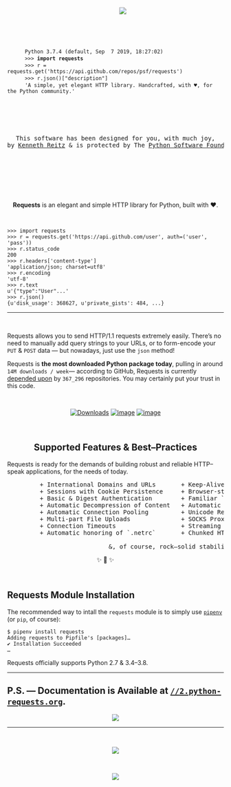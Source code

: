 

<span align="center">

<pre>
    <a href="https://2.python-requests.org/"><img src="https://raw.githubusercontent.com/psf/requests/master/ext/requests-logo.png" align="center" /></a>
    <div align="left">
    <p></p>
    <code> Python 3.7.4 (default, Sep  7 2019, 18:27:02)</code>
    <code> >>> <strong>import requests</strong></code>
    <code> >>> r = requests.get('https://api.github.com/repos/psf/requests')</code>
    <code> >>> r.json()["description"]</code>
    <code> 'A simple, yet elegant HTTP library. Handcrafted, with ♥, for the Python community.'</code>
    </div>

    <p align="center">
This software has been designed for you, with much joy,
by <a href="https://kennethreitz.org/">Kenneth Reitz</a> & is protected by The <a href="https://www.python.org/psf/">Python Software Foundation</a>.
   </p>
</pre>

</span>

<p>&nbsp;</p><p>&nbsp;</p>

<p align="center"><strong>Requests</strong> is an elegant and simple HTTP library for Python, built with ♥.</p>

<p>&nbsp;</p>

```pycon
>>> import requests
>>> r = requests.get('https://api.github.com/user', auth=('user', 'pass'))
>>> r.status_code
200
>>> r.headers['content-type']
'application/json; charset=utf8'
>>> r.encoding
'utf-8'
>>> r.text
u'{"type":"User"...'
>>> r.json()
{u'disk_usage': 368627, u'private_gists': 484, ...}
```



---------------------------------------------------------------------

<p>&nbsp;</p>

Requests allows you to send HTTP/1.1 requests extremely easily. There’s no need to manually add query strings to your URLs, or to form-encode your `PUT` & `POST` data — but nowadays, just use the `json` method!


Requests is **the most downloaded Python package today**, pulling in around `14M downloads / week`— according to GitHub, Requests is currently [depended upon](https://github.com/psf/requests/network/dependents?package_id=UGFja2FnZS01NzA4OTExNg%3D%3D) by `367_296` repositories. You may certainly put your trust in this code.


<p>&nbsp;</p>
<p align="center"><a href="https://pepy.tech/project/requests" rel="nofollow"><img src="https://camo.githubusercontent.com/e1dedc9f5ce5cd6b6c699f33d2e812daadcf3645/68747470733a2f2f706570792e746563682f62616467652f7265717565737473" alt="Downloads" data-canonical-src="https://pepy.tech/badge/requests" style="max-width:100%;"></a>
<a href="https://pypi.org/project/requests/" rel="nofollow"><img src="https://camo.githubusercontent.com/6d78aeec0a9a1cfe147ad064bfb99069e298e29b/68747470733a2f2f696d672e736869656c64732e696f2f707970692f707976657273696f6e732f72657175657374732e737667" alt="image" data-canonical-src="https://img.shields.io/pypi/pyversions/requests.svg" style="max-width:100%;"></a>
<a href="https://github.com/psf/requests/graphs/contributors"><img src="https://camo.githubusercontent.com/a70ea15870b38bba9203b969f6a6b7e7845fbb8a/68747470733a2f2f696d672e736869656c64732e696f2f6769746875622f636f6e7472696275746f72732f7073662f72657175657374732e737667" alt="image" data-canonical-src="https://img.shields.io/github/contributors/psf/requests.svg" style="max-width:100%;"></a></p>

<p>&nbsp;</p>

<h2 align="center">Supported Features & Best–Practices</h2>

Requests is ready for the demands of building robust and reliable HTTP–speak applications, for the needs of today.

<pre class="test">
         + International Domains and URLs       + Keep-Alive & Connection Pooling
         + Sessions with Cookie Persistence     + Browser-style SSL Verification
         + Basic & Digest Authentication        + Familiar `dict`–like Cookies
         + Automatic Decompression of Content   + Automatic Content Decoding
         + Automatic Connection Pooling         + Unicode Response Bodies<super>*</super>
         + Multi-part File Uploads              + SOCKS Proxy Support
         + Connection Timeouts                  + Streaming Downloads
         + Automatic honoring of `.netrc`       + Chunked HTTP Requests

                            &, of course, rock–solid stability!
</pre>
</div>

<p align="center">
        ✨ 🍰 ✨&nbsp;&nbsp;&nbsp;&nbsp;&nbsp;&nbsp;&nbsp;&nbsp;&nbsp;&nbsp;&nbsp;&nbsp;
</p>

<p>&nbsp;</p>

Requests Module Installation
----------------------------

The recommended way to intall the `requests` module is to simply use [`pipenv`](http://pipenv.org/) (or `pip`, of
course):

```console
$ pipenv install requests
Adding requests to Pipfile's [packages]…
✔ Installation Succeeded
…
```

Requests officially supports Python 2.7 & 3.4–3.8.

-------------------------------------

## P.S. — Documentation is Available at [`//2.python-requests.org`](https://2.python-requests.org/).

<p align="center">
        <a href="https://2.python-requests.org/"><img src="https://raw.githubusercontent.com/psf/requests/master/ext/ss.png" align="center" /></a>
</p>


------------------


<p>&nbsp;</p>

<p align="center">
        <a href="https://kennethreitz.org/"><img src="https://raw.githubusercontent.com/psf/requests/master/ext/kr.png" align="center" /></a>
</p>

<p>&nbsp;</p>

<p align="center">
        <a href="https://www.python.org/psf/"><img src="https://raw.githubusercontent.com/psf/requests/master/ext/psf.png" align="center" /></a>
</p>
